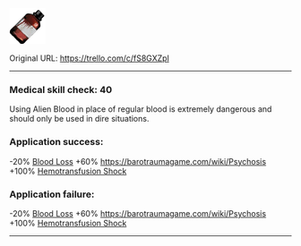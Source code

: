 ![tile199.png\|200](./Alien%20Blood%20-%20Attachments/6718845db30472d958dd7d48.png)

Original URL: https://trello.com/c/fS8GXZpl

---

### Medical skill check: 40

Using Alien Blood in place of regular blood is extremely dangerous and should only be used in dire situations.

### Application success:

\-20% [Blood Loss](../Blood/Blood%20Loss.md)
\+60% https://barotraumagame.com/wiki/Psychosis
\+100% [Hemotransfusion Shock](../Blood/Hemotransfusion%20Shock.md)

### Application failure:

\-20% [Blood Loss](../Blood/Blood%20Loss.md)
\+60% https://barotraumagame.com/wiki/Psychosis
\+100% [Hemotransfusion Shock](../Blood/Hemotransfusion%20Shock.md)

---

